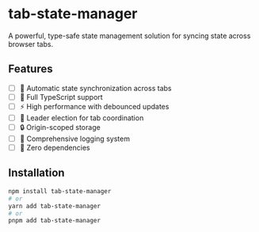# tab-state-manager

A powerful, type-safe state management solution for syncing state across browser tabs.

## Features

- [ ] 🔄 Automatic state synchronization across tabs
- [ ] 💪 Full TypeScript support
- [ ] ⚡ High performance with debounced updates
- [ ] 👑 Leader election for tab coordination
- [ ] 🔒 Origin-scoped storage
- [ ] 📝 Comprehensive logging system
- [ ] 🎯 Zero dependencies

## Installation

```bash
npm install tab-state-manager
# or
yarn add tab-state-manager
# or
pnpm add tab-state-manager
```
